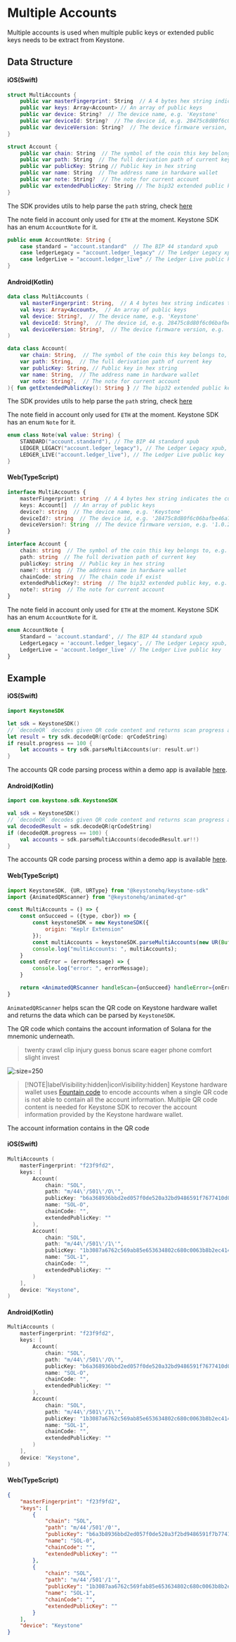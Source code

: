 # Multiple Accounts

Multiple accounts is used when multiple public keys or extended public keys needs to be extract from Keystone.

## Data Structure

<!-- tabs:start -->

#### **<span class="swift">iOS(Swift)</span>**

```swift
struct MultiAccounts {
    public var masterFingerprint: String  // A 4 bytes hex string indicates the current mnemonic, e.g. 'f23f9fd2'
    public var keys: Array<Account> // An array of public keys
    public var device: String?  // The device name, e.g. 'Keystone'
    public var deviceId: String?  // The device id, e.g. 28475c8d80f6c06bafbe46a7d1750f3fcf2565f7
    public var deviceVersion: String?  // The device firmware version, e.g. '1.0.2'
}

struct Account {
    public var chain: String  // The symbol of the coin this key belongs to, e.g. 'BTC', 'ETH'
    public var path: String  // The full derivation path of current key
    public var publicKey: String // Public key in hex string
    public var name: String  // The address name in hardware wallet
    public var note: String?  // The note for current account
    public var extendedPublicKey: String // The bip32 extended public key, e.g. xpub6BwgsDRPiuArdfKHXD2FdF1cnXK4WSJCNUbZaAj9AbkdGrBoJM3B834xVAqfLR8eFh6VwLzVk8NKALiZgyytwMmayc6z7n9zSFjBjdkkKrk
}
```
The SDK provides utils to help parse the `path` string, check [here](/integration/connect/utils?id=cryptopath)

The note field in account only used for `ETH` at the moment. Keystone SDK has an enum `AccountNote` for it.

```swift
public enum AccountNote: String {
    case standard = "account.standard"  // The BIP 44 standard xpub
    case ledgerLegacy = "account.ledger_legacy" // The Ledger Legacy xpub, same as BIP 44 xpub
    case ledgerLive = "account.ledger_live" // The Ledger Live public key
}
```

#### **<span class="kotlin">Android(Kotlin)</span>**

```kotlin
data class MultiAccounts (
    val masterFingerprint: String,  // A 4 bytes hex string indicates the current mnemonic, e.g. 'f23f9fd2'
    val keys: Array<Account>,  // An array of public keys
    val device: String?,  // The device name, e.g. 'Keystone'
    val deviceId: String?,  // The device id, e.g. 28475c8d80f6c06bafbe46a7d1750f3fcf2565f7
    val deviceVersion: String?,  // The device firmware version, e.g. '1.0.2'
)

data class Account(
    var chain: String,  // The symbol of the coin this key belongs to, e.g. 'BTC', 'ETH'
    var path: String,  // The full derivation path of current key
    var publicKey: String, // Public key in hex string
    var name: String,  // The address name in hardware wallet
    var note: String?,  // The note for current account
){ fun getExtendedPublicKey(): String } // The bip32 extended public key, e.g. xpub6BwgsDRPiuArdfKHXD2FdF1cnXK4WSJCNUbZaAj9AbkdGrBoJM3B834xVAqfLR8eFh6VwLzVk8NKALiZgyytwMmayc6z7n9zSFjBjdkkKrk
```
The SDK provides utils to help parse the `path` string, check [here](/integration/connect/utils?id=cryptopath)

The note field in account only used for `ETH` at the moment. Keystone SDK has an enum `Note` for it.

```kotlin
enum class Note(val value: String) {
    STANDARD("account.standard"), // The BIP 44 standard xpub
    LEDGER_LEGACY("account.ledger_legacy"), // The Ledger Legacy xpub, same as BIP 44 xpub
    LEDGER_LIVE("account.ledger_live"), // The Ledger Live public key
}
```

#### **<span class="typescript">Web(TypeScript)</span>**

```typescript
interface MultiAccounts {
    masterFingerprint: string  // A 4 bytes hex string indicates the current mnemonic, e.g. 'f23f9fd2'
    keys: Account[]  // An array of public keys
    device?: string  // The device name, e.g. 'Keystone'
    deviceId?: string  // The device id, e.g. '28475c8d80f6c06bafbe46a7d1750f3fcf2565f7'
    deviceVersion?: String  // The device firmware version, e.g. '1.0.2'
}

interface Account {
    chain: string  // The symbol of the coin this key belongs to, e.g. 'BTC', 'ETH'
    path: string  // The full derivation path of current key
    publicKey: string  // Public key in hex string
    name?: string  // The address name in hardware wallet
    chainCode: string  // The chain code if exist
    extendedPublicKey?: string  // The bip32 extended public key, e.g. xpub6BwgsDRPiuArdfKHXD2FdF1cnXK4WSJCNUbZaAj9AbkdGrBoJM3B834xVAqfLR8eFh6VwLzVk8NKALiZgyytwMmayc6z7n9zSFjBjdkkKrk
    note?: string  // The note for current account
}
```

The note field in account only used for `ETH` at the moment. Keystone SDK has an enum `AccountNote` for it.

```typescript
enum AccountNote {
    Standard = 'account.standard', // The BIP 44 standard xpub
    LedgerLegacy = 'account.ledger_legacy', // The Ledger Legacy xpub, same as BIP 44 xpub
    LedgerLive = 'account.ledger_live' // The Ledger Live public key
}
```

<!-- tabs:end -->

## Example

<!-- tabs:start -->

#### **<span class="swift">iOS(Swift)</span>**

```swift
import KeystoneSDK

let sdk = KeystoneSDK()
// `decodeQR` decodes given QR code content and returns scan progress and data, progress range 0 - 100.
let result = try sdk.decodeQR(qrCode: qrCodeString)
if result.progress == 100 {
    let accounts = try sdk.parseMultiAccounts(ur: result.ur!)
}
```

The accounts QR code parsing process within a demo app is available [here](https://github.com/KeystoneHQ/keystone-sdk-ios-demo/blob/master/keystone-sdk-ios-demo/MultiAccountsView.swift).

#### **<span class="kotlin">Android(Kotlin)</span>**

```kotlin
import com.keystone.sdk.KeystoneSDK

val sdk = KeystoneSDK()
// `decodeQR` decodes given QR code content and returns scan progress and data, progress range 0 - 100.
val decodedResult = sdk.decodeQR(qrCodeString)
if (decodedQR.progress == 100) {
    val accounts = sdk.parseMultiAccounts(decodedResult.ur!!)
}
```

The accounts QR code parsing process within a demo app is available [here](https://github.com/KeystoneHQ/keystone-sdk-android-demo/blob/master/app/src/main/kotlin/com/keystone/sdk/demo/ScannerFragment.kt).

#### **<span class="typescript">Web(TypeScript)</span>**

```jsx
import KeystoneSDK, {UR, URType} from "@keystonehq/keystone-sdk"
import {AnimatedQRScanner} from "@keystonehq/animated-qr"

const MultiAccounts = () => {
    const onSucceed = ({type, cbor}) => {
        const keystoneSDK = new KeystoneSDK({
            origin: "Keplr Extension"
        });
        const multiAccounts = keystoneSDK.parseMultiAccounts(new UR(Buffer.from(cbor, "hex"), type))
        console.log("multiAccounts: ", multiAccounts);
    }
    const onError = (errorMessage) => {
        console.log("error: ", errorMessage);
    }

    return <AnimatedQRScanner handleScan={onSucceed} handleError={onError} urTypes={[URType.CryptoMultiAccounts]} />
}
```

`AnimatedQRScanner` helps scan the QR code on Keystone hardware wallet and returns the data which can be parsed by `KeystoneSDK`.

<!-- tabs:end -->

The QR code which contains the account information of Solana for the mnemonic underneath.

> twenty crawl clip injury guess bonus scare eager phone comfort slight invest

![](/_media/connect-multi-accounts-sol.png ':size=250')

> [!NOTE|labelVisibility:hidden|iconVisibility:hidden]
> Keystone hardware wallet uses [Fountain code](https://en.wikipedia.org/wiki/Fountain_code) to encode accounts when
> a single QR code is not able to contain all the account information. Multiple QR code content is needed for Keystone SDK
> to recover the account information provided by the Keystone hardware wallet.

The account information contains in the QR code

<!-- tabs:start -->

#### **<span class="swift">iOS(Swift)</span>**

```swift
MultiAccounts (
    masterFingerprint: "f23f9fd2",
    keys: [
        Account(
            chain: "SOL",
            path: "m/44\'/501\'/O\'",
            publicKey: "b6a368936bbd2ed057f0de520a32bd9486591f7677410d0f137bc68b6a72d47",
            name: "SOL-O",
            chainCode: "",
            extendedPublicKey: ""
        ),
        Account(
            chain: "SOL",
            path: "m/44\'/501\'/1\'",
            publicKey: "1b3087a6762c569ab85e653634802c680c0063b8b2ec4141fd8d93b6ea5aa3",
            name: "SOL-1",
            chainCode: "",
            extendedPublicKey: ""
        )
    ],
    device: "Keystone",
)
```

#### **<span class="kotlin">Android(Kotlin)</span>**

```kotlin
MultiAccounts (
    masterFingerprint: "f23f9fd2",
    keys: [
        Account(
            chain: "SOL",
            path: "m/44\'/501\'/O\'",
            publicKey: "b6a368936bbd2ed057f0de520a32bd9486591f7677410d0f137bc68b6a72d47",
            name: "SOL-O",
            chainCode: "",
            extendedPublicKey: ""
        ),
        Account(
            chain: "SOL",
            path: "m/44\'/501\'/1\'",
            publicKey: "1b3087a6762c569ab85e653634802c680c0063b8b2ec4141fd8d93b6ea5aa3",
            name: "SOL-1",
            chainCode: "",
            extendedPublicKey: ""
        )
    ],
    device: "Keystone",
)
```

#### **<span class="typescript">Web(TypeScript)</span>**

```json
{
    "masterFingerprint": "f23f9fd2",
    "keys": [
        {
            "chain": "SOL",
            "path": "m/44'/501'/0'",
            "publicKey": "b6a3b8936bbd2ed057f0de520a3f2bd9486591f7b77410d0f137bc68b6a72d47",
            "name": "SOL-0",
            "chainCode": "",
            "extendedPublicKey": ""
        },
        {
            "chain": "SOL",
            "path": "m/44'/501'/1'",
            "publicKey": "1b3087aa6762c569fab85e653634802c680c0063b8b2ec4141fd8d93b6ea5aa3",
            "name": "SOL-1",
            "chainCode": "",
            "extendedPublicKey": ""
        }
    ],
    "device": "Keystone"
}
```
<!-- tabs:end -->
